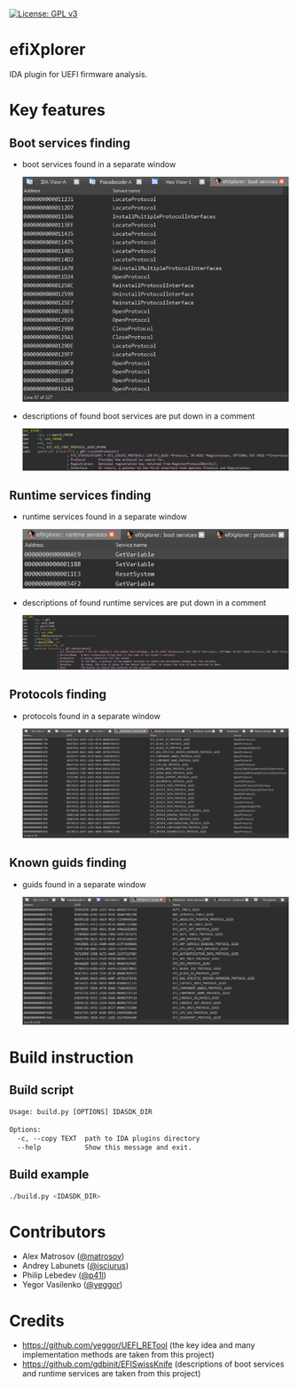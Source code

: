 [![License: GPL v3](https://img.shields.io/badge/License-GPL%20v3-blue.svg)](http://www.gnu.org/licenses/gpl-3.0)

# efiXplorer

IDA plugin for UEFI firmware analysis.

# Key features

## Boot services finding

* boot services found in a separate window

    ![bs1](img/bs1.png)

* descriptions of found boot services are put down in a comment

    ![bs2](img/bs2.png)

## Runtime services finding

* runtime services found in a separate window

    ![rt1](img/rt1.png)

* descriptions of found runtime services are put down in a comment

    ![rt2](img/rt2.png)

## Protocols finding

* protocols found in a separate window

    ![protocols](img/protocols.png)

## Known guids finding

* guids found in a separate window

    ![guids](img/guids.png)

# Build instruction

## Build script

```
Usage: build.py [OPTIONS] IDASDK_DIR

Options:
  -c, --copy TEXT  path to IDA plugins directory
  --help           Show this message and exit.
```

## Build example

```bash
./build.py <IDASDK_DIR>
```

# Contributors

* Alex Matrosov ([@matrosov](https://github.com/matrosov))
* Andrey Labunets ([@isciurus](https://github.com/isciurus))
* Philip Lebedev ([@p41l](https://github.com/p41l/))
* Yegor Vasilenko ([@yeggor](https://github.com/yeggor/))

# Credits

* https://github.com/yeggor/UEFI_RETool (the key idea and many implementation methods are taken from this project)
* https://github.com/gdbinit/EFISwissKnife (descriptions of boot services and runtime services are taken from this project)
